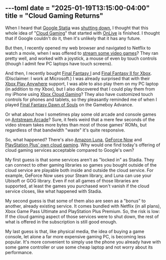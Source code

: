 ---toml
date = "2025-01-19T13:15:00-04:00"
title = "Cloud Gaming Returns"
---

When I heard that [Google Statia](https://en.wikipedia.org/wiki/Google_Stadia)  was [shutting down](https://www.theverge.com/2022/9/29/23378713/google-stadia-shutting-down-game-streaming-january-2023), I thought that this whole idea of "[Cloud Gaming](https://en.wikipedia.org/wiki/Cloud_gaming)" that started with [OnLive](https://en.wikipedia.org/wiki/OnLive) is finished. I thought that if Google couldn't do it, then it's unlikely that it has any future.

But then, I recently opened my web browser and navigated to Netflix to watch a movie, when I was offered to [stream some video games](https://www.theverge.com/2023/8/14/23829262/netflix-cloud-gaming-testing-tv-web)? They ran pretty well, and worked with a joystick, a mouse of even by touch controls (though I admit few PC laptops have touch screens).

And then, I recently bought [Final Fantasy I](https://www.xbox.com/en-CA/games/store/final-fantasy/9P20JCF7BV93/0010) and [Final Fantasy II for Xbox](https://www.xbox.com/en-ca/games/store/final-fantasy-ii/9p8s1mn4066k). (Disclaimer: I work at Microsoft.) I was already surprised that with their [Xbox Play Anywhere](https://www.xbox.com/en-CA/games/xbox-play-anywhere) support, I was able to also play them on my PC laptop (in addition to my Xbox), but I also discovered that I could play them from my iPhone using [Xbox Cloud Gaming](https://news.xbox.com/en-us/2024/11/20/stream-your-own-game-xbox-cloud-gaming-beta/)? They also have customized touch controls for phones and tablets, so they pleasantly reminded me of when I played [Final Fantasy Dawn of Souls](https://fr.wikipedia.org/wiki/Final_Fantasy_I_and_II:_Dawn_of_Souls) on the Gameboy Advance.

Or what about how I sometimes play some old arcade and console games on [Antstream Arcade](https://www.antstream.com/)? Sure, it feels weird that a mere few seconds of the video stream takes more bytes than most of those games' ROMs, but regardless of that bandwidth "waste" it's quite responsive.

So, what happened? There's also [Amazon Luna](https://luna.amazon.ca/), [GeForce Now](https://www.nvidia.com/en-us/geforce-now/) and [PlayStation Plus' own cloud gaming](https://blog.playstation.com/2023/10/11/ps5-cloud-streaming-launches-this-month-for-playstation-plus-premium-members/). Why would one find today's offering of cloud gaming services acceptable compared to Google's own?

My first guess is that some services aren't as "locked in" as Stadia. They can connect to other gaming libraries so games you bought outside of the cloud service are playable both inside and outside the cloud service. For example, GeForce Now uses your Steam library, and Luna can use your Ubisoft or GOG library. Even if not all games of those libraries are supported, at least the games you purchased won't vanish if the cloud service closes, like what happened with Stadia.

My second guess is that some of them also are seen as a "bonus" to another, already existing service. It comes bundled with Netflix (in all plans), Xbox Game Pass Ultimate and PlayStation Plus Premium. So, the risk is low: If the cloud gaming aspect of those services were to shut down, the rest of what is offered in the subscription is still good enough.

My last guess is that, like physical media, the idea of buying a game console, let alone a far more expensive gaming PC, is becoming less popular. It's more convenient to simply use the phone you already have with some game controller or use some cheap laptop and not worry about its performance.
